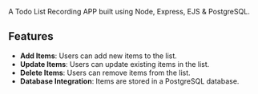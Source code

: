 A Todo List Recording APP built using Node, Express, EJS & PostgreSQL.

## Features

- **Add Items**: Users can add new items to the list.
- **Update Items**: Users can update existing items in the list.
- **Delete Items**: Users can remove items from the list.
- **Database Integration**: Items are stored in a PostgreSQL database.